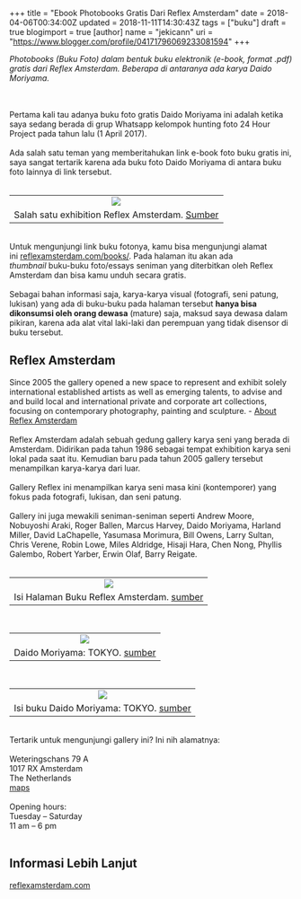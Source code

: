 +++
title = "Ebook Photobooks Gratis Dari Reflex Amsterdam"
date = 2018-04-06T00:34:00Z
updated = 2018-11-11T14:30:43Z
tags = ["buku"]
draft = true
blogimport = true 
[author]
	name = "jekicann"
	uri = "https://www.blogger.com/profile/04171796069233081594"
+++

<span style="font-weight: normal;"><i>Photobooks (Buku Foto) dalam bentuk buku elektronik (e-book, format .pdf) gratis dari Reflex Amsterdam. Beberapa di antaranya ada karya Daido Moriyama.&nbsp;</i></span><br /><span style="font-weight: normal;"><i><br /></i></span><br /><div>Pertama kali tau adanya buku foto gratis Daido Moriyama ini adalah ketika saya sedang berada di grup Whatsapp kelompok hunting foto 24 Hour Project pada tahun lalu (1 April 2017).&nbsp;</div><div><br /></div><div>Ada salah satu teman yang memberitahukan link e-book foto buku gratis ini, saya sangat tertarik karena ada buku foto Daido Moriyama di antara buku foto lainnya di link tersebut.</div><div><br /></div><table align="center" cellpadding="0" cellspacing="0" class="tr-caption-container" style="margin-left: auto; margin-right: auto; text-align: center;"><tbody><tr><td style="text-align: center;"><a href="https://4.bp.blogspot.com/-uGzWdxBjVt0/WsZXgTjLuaI/AAAAAAAAg0o/JFmbTaY4R7M_LwI2otqOhZzK4cp-AHdBACLcBGAs/s1600/imgl7368-730x487.jpg" imageanchor="1" style="margin-left: auto; margin-right: auto;"><img border="0" data-original-height="488" data-original-width="730" src="https://4.bp.blogspot.com/-uGzWdxBjVt0/WsZXgTjLuaI/AAAAAAAAg0o/JFmbTaY4R7M_LwI2otqOhZzK4cp-AHdBACLcBGAs/s1600/imgl7368-730x487.jpg" /></a></td></tr><tr><td class="tr-caption" style="text-align: center;">Salah satu exhibition Reflex Amsterdam. <a href="https://reflexamsterdam.com/exhibitions/araki-august-megumi-kagurazaka/" rel="nofollow" target="_blank">Sumber</a></td></tr></tbody></table><br />Untuk mengunjungi link buku fotonya, kamu bisa mengunjungi alamat ini&nbsp;<a href="https://reflexamsterdam.com/books/" rel="nofollow" target="_blank">reflexamsterdam.com/books/</a>. Pada halaman itu akan ada <i>thumbnail</i>&nbsp;buku-buku foto/essays seniman yang diterbitkan oleh Reflex Amsterdam dan bisa kamu unduh secara gratis.<br /><br />Sebagai bahan informasi saja, karya-karya visual (fotografi, seni patung, lukisan) yang ada di buku-buku pada halaman tersebut <b>hanya bisa dikonsumsi oleh orang dewasa</b> (mature) saja, maksud saya dewasa dalam pikiran, karena ada alat vital laki-laki dan perempuan yang tidak disensor di buku tersebut.<br /><h2>Reflex Amsterdam</h2>Since 2005 the gallery opened a new space to represent and exhibit solely international established artists as well as emerging talents, to advise and and build local and international private and corporate art collections, focusing on contemporary photography, painting and sculpture. - <a href="https://reflexamsterdam.com/about-us/" rel="nofollow" target="_blank">About Reflex Amsterdam</a><br /><div><br /></div><div>Reflex Amsterdam adalah sebuah gedung gallery karya seni yang berada di Amsterdam. Didirikan pada tahun 1986 sebagai tempat exhibition karya seni lokal pada saat itu. Kemudian baru pada tahun 2005 gallery tersebut menampilkan karya-karya dari luar.</div><div><br /></div><div>Gallery Reflex ini menampilkan karya seni masa kini (kontemporer) yang fokus pada fotografi, lukisan, dan seni patung.&nbsp;</div><div><br /></div><div>Gallery ini juga mewakili seniman-seniman seperti Andrew Moore, Nobuyoshi Araki, Roger Ballen, Marcus Harvey, Daido Moriyama, Harland Miller, David LaChapelle, Yasumasa Morimura, Bill Owens, Larry Sultan, Chris Verene, Robin Lowe, Miles Aldridge, Hisaji Hara, Chen Nong, Phyllis Galembo, Robert Yarber, Erwin Olaf, Barry Reigate.<br /><br /><table align="center" cellpadding="0" cellspacing="0" class="tr-caption-container" style="margin-left: auto; margin-right: auto; text-align: center;"><tbody><tr><td style="text-align: center;"><a href="https://3.bp.blogspot.com/-SVfucI1J4gc/Wsbri8vVJnI/AAAAAAAAg04/JLo_qzcQ6ngGrfLOv82bPM8BQdcZqYa8gCLcBGAs/s1600/download%2B%25282%2529.jpg" imageanchor="1" style="margin-left: auto; margin-right: auto;"><img border="0" data-original-height="869" data-original-width="1127" src="https://3.bp.blogspot.com/-SVfucI1J4gc/Wsbri8vVJnI/AAAAAAAAg04/JLo_qzcQ6ngGrfLOv82bPM8BQdcZqYa8gCLcBGAs/s1600/download%2B%25282%2529.jpg" /></a></td></tr><tr><td class="tr-caption" style="text-align: center;">Isi Halaman Buku Reflex Amsterdam. <a href="https://reflexamsterdam.com/shop/tag/books/" rel="nofollow" target="_blank">sumber</a></td></tr></tbody></table><br /><table align="center" cellpadding="0" cellspacing="0" class="tr-caption-container" style="margin-left: auto; margin-right: auto; text-align: center;"><tbody><tr><td style="text-align: center;"><a href="https://4.bp.blogspot.com/-gOd9e_9I3pg/WsbryUyKLtI/AAAAAAAAg08/W7nPXBEXZvQW6JH6eT64cmV29KSlmgWagCLcBGAs/s1600/download%2B%25283%2529.jpg" imageanchor="1" style="margin-left: auto; margin-right: auto;"><img border="0" data-original-height="669" data-original-width="827" src="https://4.bp.blogspot.com/-gOd9e_9I3pg/WsbryUyKLtI/AAAAAAAAg08/W7nPXBEXZvQW6JH6eT64cmV29KSlmgWagCLcBGAs/s1600/download%2B%25283%2529.jpg" /></a></td></tr><tr><td class="tr-caption" style="text-align: center;">Daido Moriyama: TOKYO. <a href="https://reflexamsterdam.com/product/tokyo/" rel="nofollow" target="_blank">sumber</a></td></tr></tbody></table><br /><table align="center" cellpadding="0" cellspacing="0" class="tr-caption-container" style="margin-left: auto; margin-right: auto; text-align: center;"><tbody><tr><td style="text-align: center;"><a href="https://4.bp.blogspot.com/-_Y0R_OtL_Ho/WsbsOOn1djI/AAAAAAAAg1E/lq9HCSkgkn8UtkK0c_b7HnrLyRhsZOPIwCLcBGAs/s1600/download%2B%25284%2529.jpg" imageanchor="1" style="margin-left: auto; margin-right: auto;"><img border="0" data-original-height="590" data-original-width="835" src="https://4.bp.blogspot.com/-_Y0R_OtL_Ho/WsbsOOn1djI/AAAAAAAAg1E/lq9HCSkgkn8UtkK0c_b7HnrLyRhsZOPIwCLcBGAs/s1600/download%2B%25284%2529.jpg" /></a></td></tr><tr><td class="tr-caption" style="text-align: center;">Isi buku Daido Moriyama: TOKYO. <a href="https://reflexamsterdam.com/product/tokyo/" rel="nofollow" target="_blank">sumber</a></td></tr></tbody></table><br />Tertarik untuk mengunjungi gallery ini? Ini nih alamatnya:<br /><br />Weteringschans 79 A<br />1017 RX Amsterdam<br />The Netherlands<br /><a href="https://goo.gl/maps/CzJftARNZjo" rel="nofollow" target="_blank">maps</a><br /><br />Opening hours:<br />Tuesday – Saturday<br />11 am – 6 pm<br /><br /><h2>Informasi Lebih Lanjut</h2></div><div><a href="https://reflexamsterdam.com/" rel="nofollow" target="_blank">reflexamsterdam.com</a></div>
